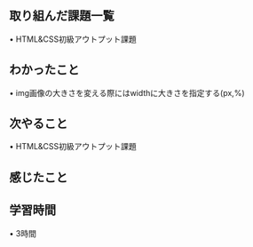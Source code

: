 ## 取り組んだ課題一覧
• HTML&CSS初級アウトプット課題

## わかったこと
• img画像の大きさを変える際にはwidthに大きさを指定する(px,%)



## 次やること
• HTML&CSS初級アウトプット課題

## 感じたこと

## 学習時間
• 3時間
